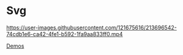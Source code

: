 # Svg

https://user-images.githubusercontent.com/121675616/213696542-74cdb1e6-ca42-4fe1-b592-1fa9aa833ff0.mp4

[Demos](https://akbarmkalani.github.io/Svg/)
